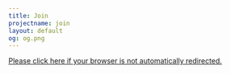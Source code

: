 ```yaml
---
title: Join
projectname: join
layout: default
og: og.png
---
```


<div class="container">
  <a href="https://www.goldsmithssu.org/activities/societies/oursocieties/hacksmiths/">Please click here if your browser is not automatically redirected.</a>
</div>

<script>
window.location.replace("https://www.goldsmithssu.org/activities/societies/oursocieties/hacksmiths/");
</script>